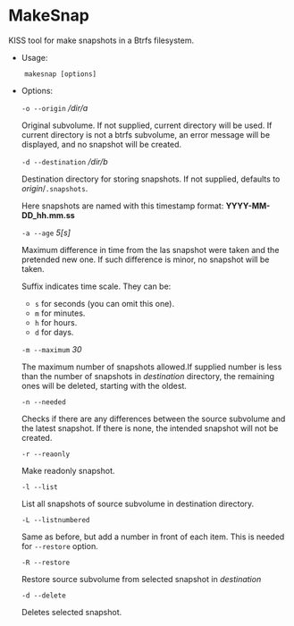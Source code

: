 MakeSnap
========

KISS tool for make snapshots in a Btrfs filesystem.

- Usage:

~~~
	makesnap [options]
~~~

- Options:

	`-o --origin` */dir/a*

	Original subvolume. If not supplied, current directory will be used.
	If current directory is not a btrfs subvolume, an error message will be
	displayed, and no snapshot will be created.

	`-d --destination` */dir/b* 

	Destination directory for storing snapshots. If not supplied, 
	defaults to *origin*/`.snapshots`.
	
	Here snapshots are named with this timestamp format: **YYYY-MM-DD_hh.mm.ss**

	`-a --age` *5[s]*

	Maximum difference in time from the las snapshot were taken and the
	pretended new one. If such difference is minor, no snapshot will be taken.
	
	Suffix indicates time scale. They can be:

	- `s` for seconds (you can omit this one).
	- `m` for minutes.
	- `h` for hours.
	- `d` for days.

	`-m --maximum` *30*
	
	The maximum number of snapshots allowed.If supplied number is less than 
	the number of snapshots in *destination* directory, the remaining ones
	will be deleted, starting with the oldest.

	`-n --needed`

	Checks if there are any differences between the source subvolume and 
	the latest snapshot. If there is none, the intended snapshot will not 
	be created.

	`-r --reaonly`

	Make readonly snapshot.

	`-l --list`
	
	List all snapshots of source subvolume in destination directory.

	`-L --listnumbered`

	Same as before, but add a number in front of each item. This is needed 
	for `--restore` option.

	`-R --restore`

	Restore source subvolume from selected snapshot in *destination*

	`-d --delete`

	Deletes selected snapshot.
